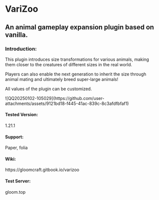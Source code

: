 <h1>VariZoo</h1>
<h2>An animal gameplay expansion plugin based on vanilla.</h2>

<h3>Introduction:</h3>
<p>This plugin introduces size transformations for various animals, making them closer to the creatures of different sizes in the real world. </p>
<p>Players can also enable the next generation to inherit the size through animal mating and ultimately breed super-large animals!</p>
<p>All values of the plugin can be customized.</p>
![QQ20250102-105029](https://github.com/user-attachments/assets/9121bd18-f445-41ac-839c-8c3afdfbfaf1)

<h4>Tested Version:</h4>
1.21.1
<h4>Support:</h4>
Paper, folia
<h4>Wiki:</h4>
https://gloomcraft.gitbook.io/varizoo
<h4>Test Server:</h4>
gloom.top
